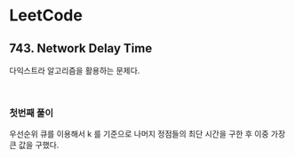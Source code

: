 # LeetCode

## 743. Network Delay Time

다익스트라 알고리즘을 활용하는 문제다.

<br>

### 첫번째 풀이

우선순위 큐를 이용해서 k 를 기준으로 나머지 정점들의 최단 시간을 구한 후 이중 가장 큰 값을 구했다.

